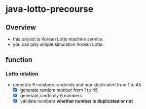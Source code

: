 # java-lotto-precourse

## Overview

- this project is Korean Lotto machine service.
- you can play simple simulation Korean Lotto.

## function

### Lotto relation

- generate 6 numbers randomly and non-duplicated from 1 to 45 
   - [x] generate random number from 1 to 45
   - [x] generate randomly 6 numbers
   - [x] validate numbers **whether number is duplicated or not** 